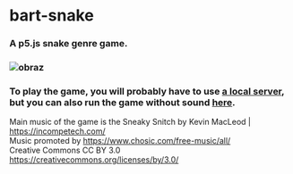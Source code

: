 # bart-snake
### A p5.js snake genre game.
### ![obraz](https://github.com/Bart-coding/bart-snake/assets/74357483/ffc8d884-791e-4085-bc26-413c7309b77d)

### To play the game, you will probably have to use [a local server](https://github.com/processing/p5.js/wiki/Local-server), but you can also run the game without sound [here](https://editor.p5js.org/Bart-coding/full/nxthFaweI).

Main music of the game is the Sneaky Snitch by Kevin MacLeod | https://incompetech.com/<br>
Music promoted by https://www.chosic.com/free-music/all/<br>
Creative Commons CC BY 3.0<br>
https://creativecommons.org/licenses/by/3.0/
